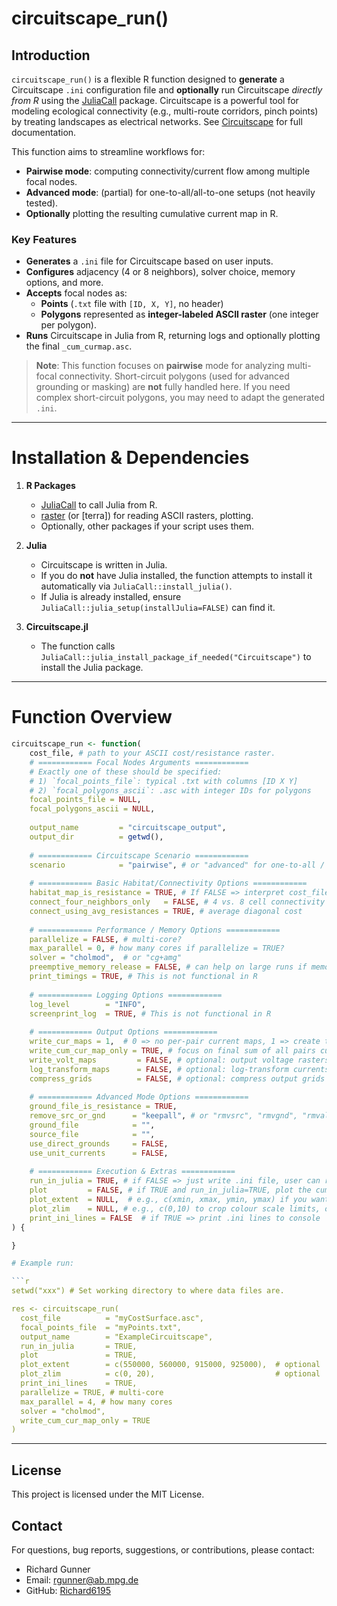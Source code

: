 # circuitscape_run()

## Introduction

`circuitscape_run()` is a flexible R function designed to **generate** a Circuitscape `.ini` configuration file and **optionally** run Circuitscape *directly from R* using the [JuliaCall](https://cran.r-project.org/package=JuliaCall) package. Circuitscape is a powerful tool for modeling ecological connectivity (e.g., multi-route corridors, pinch points) by treating landscapes as electrical networks. See [Circuitscape](https://docs.circuitscape.org/Circuitscape.jl/latest/) for full documentation.

This function aims to streamline workflows for:
- **Pairwise mode**: computing connectivity/current flow among multiple focal nodes.
- **Advanced mode**: (partial) for one-to-all/all-to-one setups (not heavily tested).
- **Optionally** plotting the resulting cumulative current map in R.

### Key Features

- **Generates** a `.ini` file for Circuitscape based on user inputs.
- **Configures** adjacency (4 or 8 neighbors), solver choice, memory options, and more.
- **Accepts** focal nodes as:
  - **Points** (`.txt` file with `[ID, X, Y]`, no header)
  - **Polygons** represented as **integer-labeled ASCII raster** (one integer per polygon).
- **Runs** Circuitscape in Julia from R, returning logs and optionally plotting the final `_cum_curmap.asc`.

> **Note**: This function focuses on **pairwise** mode for analyzing multi-focal connectivity. Short-circuit polygons (used for advanced grounding or masking) are **not** fully handled here. If you need complex short-circuit polygons, you may need to adapt the generated `.ini`.

---

# Installation & Dependencies

1. **R Packages**  
   - [JuliaCall](https://cran.r-project.org/package=JuliaCall) to call Julia from R.  
   - [raster](https://cran.r-project.org/package=raster) (or [terra]) for reading ASCII rasters, plotting.  
   - Optionally, other packages if your script uses them.

2. **Julia**  
   - Circuitscape is written in Julia.  
   - If you do **not** have Julia installed, the function attempts to install it automatically via `JuliaCall::install_julia()`.  
   - If Julia is already installed, ensure `JuliaCall::julia_setup(installJulia=FALSE)` can find it.

3. **Circuitscape.jl**  
   - The function calls `JuliaCall::julia_install_package_if_needed("Circuitscape")` to install the Julia package.

---

# Function Overview

```r
circuitscape_run <- function(
    cost_file, # path to your ASCII cost/resistance raster.
    # ============ Focal Nodes Arguments ============
    # Exactly one of these should be specified:
    # 1) `focal_points_file`: typical .txt with columns [ID X Y]
    # 2) `focal_polygons_ascii`: .asc with integer IDs for polygons
    focal_points_file = NULL,
    focal_polygons_ascii = NULL,
    
    output_name         = "circuitscape_output",
    output_dir          = getwd(),
    
    # ============ Circuitscape Scenario ============
    scenario            = "pairwise", # or "advanced" for one-to-all / all-to-one modes (though these features have not been tested)
    
    # ============ Basic Habitat/Connectivity Options ============
    habitat_map_is_resistance = TRUE, # If FALSE => interpret cost_file as conductance
    connect_four_neighbors_only   = FALSE, # 4 vs. 8 cell connectivity
    connect_using_avg_resistances = TRUE, # average diagonal cost
    
    # ============ Performance / Memory Options ============
    parallelize = FALSE, # multi-core?
    max_parallel = 0, # how many cores if parallelize = TRUE?
    solver = "cholmod",  # or "cg+amg"
    preemptive_memory_release = FALSE, # can help on large runs if memory-limited
    print_timings = TRUE, # This is not functional in R
    
    # ============ Logging Options ============
    log_level        = "INFO",
    screenprint_log  = TRUE, # This is not functional in R
    
    # ============ Output Options ============
    write_cur_maps = 1,  # 0 => no per-pair current maps, 1 => create them
    write_cum_cur_map_only = TRUE, # focus on final sum of all pairs current map, not all pairs as separate maps as well
    write_volt_maps         = FALSE, # optional: output voltage rasters
    log_transform_maps      = FALSE, # optional: log-transform currents
    compress_grids          = FALSE, # optional: compress output grids
    
    # ============ Advanced Mode Options ============
    ground_file_is_resistance = TRUE,
    remove_src_or_gnd      = "keepall", # or "rmvsrc", "rmvgnd", "rmvall"
    ground_file            = "",
    source_file            = "",
    use_direct_grounds     = FALSE,
    use_unit_currents      = FALSE,
    
    # ============ Execution & Extras ============
    run_in_julia = TRUE, # if FALSE => just write .ini file, user can run manually
    plot         = FALSE, # if TRUE and run_in_julia=TRUE, plot the cum_cur_map
    plot_extent  = NULL,  # e.g., c(xmin, xmax, ymin, ymax) if you want to crop
    plot_zlim    = NULL, # e.g., c(0,10) to crop colour scale limits, or leave NULL
    print_ini_lines = FALSE  # if TRUE => print .ini lines to console
) {

}

# Example run:

```r
setwd("xxx") # Set working directory to where data files are.

res <- circuitscape_run(
  cost_file          = "myCostSurface.asc",
  focal_points_file  = "myPoints.txt",
  output_name        = "ExampleCircuitscape",
  run_in_julia       = TRUE,
  plot               = TRUE,
  plot_extent        = c(550000, 560000, 915000, 925000),  # optional
  plot_zlim          = c(0, 20),                           # optional
  print_ini_lines    = TRUE,
  parallelize = TRUE, # multi-core
  max_parallel = 4, # how many cores
  solver = "cholmod",
  write_cum_cur_map_only = TRUE
)
```

---

## License

This project is licensed under the MIT License.

## Contact

For questions, bug reports, suggestions, or contributions, please contact:
- Richard Gunner
- Email: rgunner@ab.mpg.de
- GitHub: [Richard6195](https://github.com/Richard6195)

